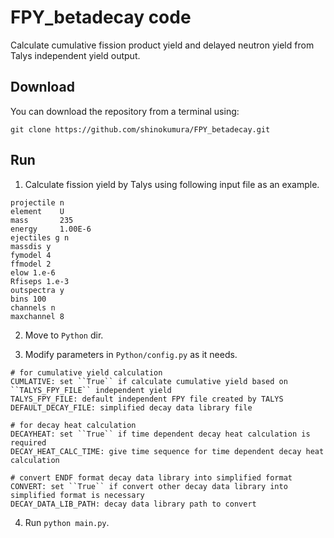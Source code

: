 # FPY_betadecay code
Calculate cumulative fission product yield and delayed neutron yield from Talys independent yield output.

## Download
You can download the repository from a terminal using:

```
git clone https://github.com/shinokumura/FPY_betadecay.git
```

## Run
1. Calculate fission yield by Talys using following input file as an example.

```
projectile n
element    U
mass       235
energy     1.00E-6
ejectiles g n
massdis y
fymodel 4
ffmodel 2
elow 1.e-6
Rfiseps 1.e-3
outspectra y
bins 100
channels n
maxchannel 8
```

2. Move to ``Python`` dir.

3. Modify parameters in ``Python/config.py`` as it needs.
```
# for cumulative yield calculation
CUMLATIVE: set ``True`` if calculate cumulative yield based on ``TALYS_FPY_FILE`` independent yield
TALYS_FPY_FILE: default independent FPY file created by TALYS
DEFAULT_DECAY_FILE: simplified decay data library file

# for decay heat calculation
DECAYHEAT: set ``True`` if time dependent decay heat calculation is required
DECAY_HEAT_CALC_TIME: give time sequence for time dependent decay heat calculation 

# convert ENDF format decay data library into simplified format
CONVERT: set ``True`` if convert other decay data library into simplified format is necessary
DECAY_DATA_LIB_PATH: decay data library path to convert
```

4.  Run ``python main.py``.
